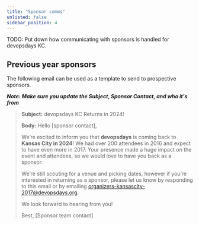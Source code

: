 ```yaml
---
title: "Sponsor comms"
unlisted: false
sidebar_position: 4
---
```


TODO: Put down how communicating with sponsors is handled for devopsdays KC.

## Previous year sponsors

The following email can be used as a template to send to prospective sponsors.

***Note: Make sure you update the Subject, Sponsor Contact, and who it's from***

> **Subject:** devopsdays KC Returns in 2024!
>
> **Body:**
> Hello [sponsor contact],
>
> We’re excited to inform you that **devopsdays** is coming back to **Kansas City in 2024**! We had over 200 attendees in 2016 and expect to have even more in 2017. Your presence made a huge impact on the event and attendees, so we would love to have you back as a sponsor.
>
> We’re still scouting for a venue and picking dates, however if you’re interested in returning as a sponsor, please let us know by responding to this email or by emailing organizers-kansascity-2017@devopsdays.org.
>
> We look forward to hearing from you!
>
> Best,
> [Sponsor team contact]